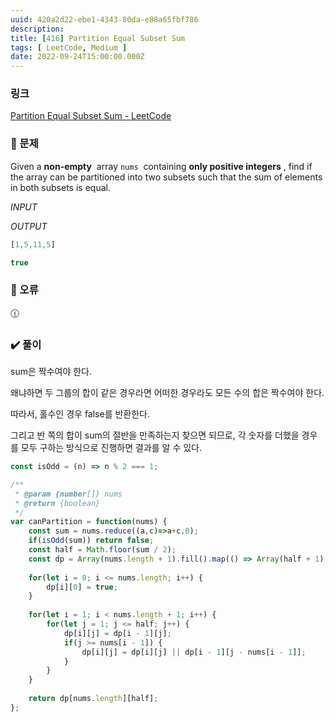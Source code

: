 ```yaml
---
uuid: 420a2d22-ebe1-4343-80da-e88a65fbf786
description: 
title: [416] Partition Equal Subset Sum
tags: [ LeetCode, Medium ]
date: 2022-09-24T15:00:00.000Z
---
```








### 링크

[Partition Equal Subset Sum - LeetCode](https://leetcode.com/problems/partition-equal-subset-sum/?envType=study-plan&id=level-2)

### 📝 문제

Given a **non-empty**
 array `nums`
 containing **only positive integers**
, find if the array can be partitioned into two subsets such that the sum of elements in both subsets is equal.

*INPUT*

*OUTPUT*

```jsx
[1,5,11,5]
```

```jsx
true
```

### 🚨 오류

<aside>
🕧

</aside>

### ✔️ 풀이

sum은 짝수여야 한다.

왜냐하면 두 그룹의 합이 같은 경우라면 어떠한 경우라도 모든 수의 합은 짝수여야 한다.

따라서, 홀수인 경우 false를 반환한다.

그리고 반 쪽의 합이 sum의 절반을 만족하는지 찾으면 되므로, 각 숫자를 더했을 경우를 모두 구하는 방식으로 진행하면 결과를 알 수 있다.

```jsx
const isOdd = (n) => n % 2 === 1;

/**
 * @param {number[]} nums
 * @return {boolean}
 */
var canPartition = function(nums) {
    const sum = nums.reduce((a,c)=>a+c,0);
    if(isOdd(sum)) return false;
    const half = Math.floor(sum / 2);
    const dp = Array(nums.length + 1).fill().map(() => Array(half + 1).fill(false));
    
    for(let i = 0; i <= nums.length; i++) {
        dp[i][0] = true;
    }
    
    for(let i = 1; i < nums.length + 1; i++) {
        for(let j = 1; j <= half; j++) {
            dp[i][j] = dp[i - 1][j];
            if(j >= nums[i - 1]) {
                dp[i][j] = dp[i][j] || dp[i - 1][j - nums[i - 1]];
            }
        }
    }
    
    return dp[nums.length][half];
};
```